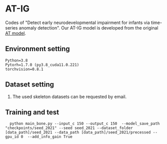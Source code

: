 # AT-IG
Codes of "Detect early neurodevelopmental impairment for infants via time-series anomaly detection". Our AT-IG model is developed from the original [AT model](https://github.com/thuml/Anomaly-Transformer).

## Environment setting
    Python=3.8
    Pytorh=1.7.0 (py3.8_cuda11.0.221)
    torchvision=0.8.1  

## Dataset setting
 1. The used skeleton datasets can be requested by email. 
                            

## Training and test
      python main_bone.py --input_c 150 --output_c 150  --model_save_path "checkpoints/seed_2021" --seed seed_2021 --dataset_folder [data_path]/seed_2021 --data_path [data_path]/seed_2021/precessed --gpu_id 0  --add_info_gain True


      
        
